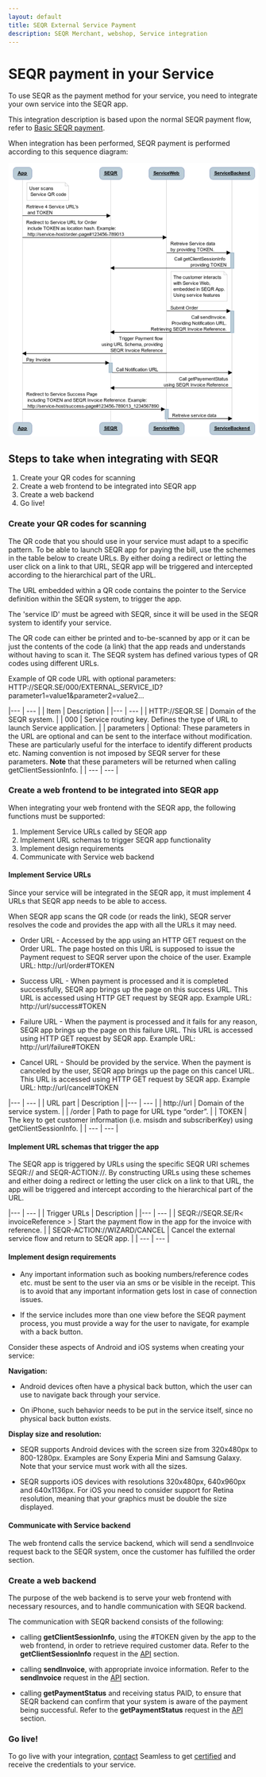 ```yaml
---
layout: default
title: SEQR External Service Payment
description: SEQR Merchant, webshop, Service integration
---
```



# SEQR payment in your Service

To use SEQR as the payment method for your service, you need to integrate your own service into the SEQR app.

This integration description is based upon the normal SEQR payment flow, refer to [Basic SEQR payment](/merchant/payment).

When integration has been performed, SEQR payment is performed according to this sequence diagram:


<img src="/assets/images/service_sequence.png" />

## Steps to take when integrating with SEQR


1. Create your QR codes for scanning
2. Create a web frontend to be integrated into SEQR app
3. Create a web backend
4. Go live!


### Create your QR codes for scanning

The QR code that you should use in your service must adapt to a specific pattern. To be able to launch SEQR app for paying the bill, use the schemes in the table below to create URLs. 
By either doing a redirect or letting the user click on a link to that URL, SEQR app will be triggered and intercepted according to the hierarchical part of the URL.

The URL embedded within a QR code contains the pointer to the Service definition within the SEQR system, to trigger the app.

The 'service ID' must be agreed with SEQR, since it will be used in the SEQR system to identify your service.

The QR code can either be printed and to-be-scanned by app or it can be just the contents of the code (a link) that the app reads and understands without having to scan it. The SEQR system has defined various types of QR codes using different URLs.

Example of QR code URL with optional parameters:
HTTP://SEQR.SE/000/EXTERNAL_SERVICE_ID?parameter1=value1&parameter2=value2...

|--- | --- |
|  Item | Description |
|--- | --- |
| HTTP://SEQR.SE | Domain of the SEQR system. |
| 000 | Service routing key. Defines the type of URL to launch Service application. |
| parameters | Optional: These parameters in the URL are optional and can be sent to the interface without modification. These are particularly useful for the interface to identify different products etc. Naming convention is not imposed by SEQR server for these parameters. **Note** that these parameters will be returned when calling getClientSessionInfo. |
| --- | --- |

### Create a web frontend to be integrated into SEQR app

When integrating your web frontend with the SEQR app, the following functions must be supported:

1. Implement Service URLs called by SEQR app
2. Implement URL schemas to trigger SEQR app functionality
3. Implement design requirements
4. Communicate with Service web backend


#### Implement Service URLs
Since your service will be integrated in the SEQR app, it must implement 4 URLs that SEQR app needs to be able to access.

When SEQR app scans the QR code (or reads the link), SEQR server resolves the code and provides the app with all the URLs it may need.

* Order URL - Accessed by the app using an HTTP GET request on the Order URL. The page hosted on this URL is supposed to issue the Payment request to SEQR server upon the choice of the user. 
Example URL: http://url/order#TOKEN



* Success URL - When payment is processed and it is completed successfully, SEQR app brings up the page on this success URL. This URL is accessed using HTTP GET request by SEQR app. 
Example URL: http://url/success#TOKEN



* Failure URL - When the payment is processed and it fails for any reason, SEQR app brings up the page on this failure URL. This URL is accessed using HTTP GET request by SEQR app. 
Example URL: http://url/failure#TOKEN



* Cancel URL - Should be provided by the service. When the payment is canceled by the user, SEQR app brings up the page on this cancel URL. This URL is accessed using HTTP GET request by SEQR app. 
Example URL: http://url/cancel#TOKEN



|--- | --- |
|  URL part | Description |
|--- | --- |
| http://url | Domain of the service system. |
| /order | Path to page for URL type “order”. |
| TOKEN | The key to get customer information (i.e. msisdn and subscriberKey) using getClientSessionInfo. |
| --- | --- |


#### Implement URL schemas that trigger the app

The SEQR app is triggered by URLs using the specific SEQR URI schemes SEQR:// and SEQR-ACTION://. By constructing URLs using these schemes and either doing a redirect or letting the user click on a link to that URL, the app will be triggered and intercept according to the hierarchical part of the URL.

|--- | --- |
|  Trigger URLs | Description |
|--- | --- |
| SEQR://SEQR.SE/R< invoiceReference > | Start the payment flow in the app for the invoice with reference. |
| SEQR-ACTION://WIZARD/CANCEL | Cancel the external service flow and return to SEQR app. |
| --- | --- |


#### Implement design requirements 

* Any important information such as booking numbers/reference codes etc. must be sent to the user via an sms or be visible in the receipt. This is to avoid that any important information gets lost in case of connection issues. 

* If the service includes more than one view before the SEQR payment process, you must provide a way for the user to navigate, for example with a back button.

Consider these aspects of Android and iOS systems when creating your service:

__Navigation:__

* Android devices often have a physical back button, which the user can use to navigate back through your service.

* On iPhone, such behavior needs to be put in the service itself, since no physical back button exists.

__Display size and resolution:__

* SEQR supports Android devices with the screen size from 320x480px to 800-1280px. Examples are Sony Experia Mini and Samsung Galaxy. Note that your service must work with all the sizes.

* SEQR supports iOS devices with resolutions 320x480px, 640x960px and 640x1136px. For iOS you need to consider support for Retina resolution, meaning that your graphics must be double the size displayed.


#### Communicate with Service backend

The web frontend calls the service backend, which will send a sendInvoice request back to the SEQR system, once the customer has fulfilled the order section.



### Create a web backend

The purpose of the web backend is to serve your web frontend with necessary resources, and to handle communication with SEQR backend.

The communication with SEQR backend consists of the following:

* calling **getClientSessionInfo**, using the #TOKEN given by the app to the web frontend, in order to retrieve required customer data. Refer to the **getClientSessionInfo** request in the <a href="/merchant/reference/api.html">API</a> section.

* calling **sendInvoice**, with appropriate invoice information. Refer to the **sendInvoice** request in the <a href="/merchant/reference/api.html">API</a> section.

* calling **getPaymentStatus** and receiving status PAID, to ensure that SEQR backend can confirm that your system is aware of the payment being successful. Refer to the **getPaymentStatus** request in the <a href="/merchant/reference/api.html">API</a> section.

### Go live!

To go live with your integration, [contact](/contact) Seamless to get [certified](/merchant/reference/certification.html) and receive the credentials to your service.



